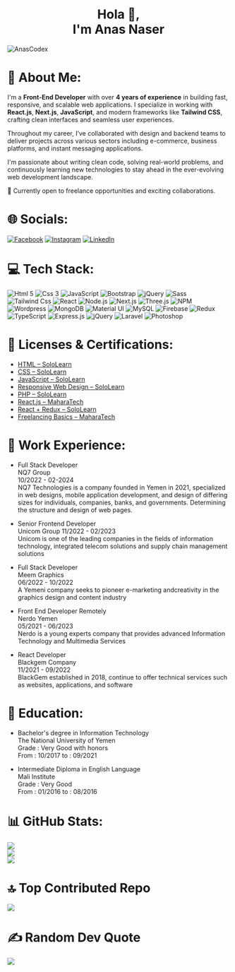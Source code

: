 <h1 align="center">Hola 👋,<br/> I'm Anas Naser</h1>

<p align="left"> <img src="https://komarev.com/ghpvc/?username=AnasCodex&label=Profile%20views&color=0e75b6&style=flat" alt="AnasCodex" />

<!-- [![](https://visitcount.itsvg.in/api?id=AnasCodex&icon=4&color=0)](https://visitcount.itsvg.in) -->
</p>

# 💫 About Me:

I'm a **Front-End Developer** with over **4 years of experience** in building fast, responsive, and scalable web applications. I specialize in working with **React.js**, **Next.js**, **JavaScript**, and modern frameworks like **Tailwind CSS**, crafting clean interfaces and seamless user experiences.

Throughout my career, I’ve collaborated with design and backend teams to deliver projects across various sectors including e-commerce, business platforms, and instant messaging applications.

I'm passionate about writing clean code, solving real-world problems, and continuously learning new technologies to stay ahead in the ever-evolving web development landscape.

🚀 Currently open to freelance opportunities and exciting collaborations.


# 🌐 Socials:

[![Facebook](https://img.shields.io/badge/Facebook-%231877F2.svg?logo=Facebook&logoColor=white)](https://facebook.com/anascodex)
[![Instagram](https://img.shields.io/badge/Instagram-%23E4405F.svg?logo=Instagram&logoColor=white)](https://instagram.com/anascodex)
[![LinkedIn](https://img.shields.io/badge/LinkedIn-%230077B5.svg?logo=linkedin&logoColor=white)](https://linkedin.com/in/anascodex)


# 💻 Tech Stack:

![Html 5](https://img.shields.io/badge/HTML5-%23e34c26.svg?logo=Html5&logoColor=white)
![Css 3](https://img.shields.io/badge/Css3-%231572B6.svg?logo=Css3&logoColor=white)
![JavaScript](https://img.shields.io/badge/JavaScript-%23F7DF1E.svg?logo=JavaScript&logoColor=black)
![Bootstrap](https://img.shields.io/badge/Bootstrap5-%237952B3.svg?logo=Bootstrap&logoColor=white)
![jQuery](https://img.shields.io/badge/jQuery-%230769AD.svg?logo=jQuery&logoColor=white)
![Sass](https://img.shields.io/badge/Sass-%23CC6699.svg?logo=Sass&logoColor=white)
![Tailwind Css](https://img.shields.io/badge/TailwindCss-%2306b6d4.svg?logo=TailwindCss&logoColor=white)
![React](https://img.shields.io/badge/React.js-%231877F2.svg?logo=React&logoColor=white)
![Node.js](https://img.shields.io/badge/Node.js-%23339933.svg?logo=Node.js&logoColor=white)
![Next.js](https://img.shields.io/badge/Next.js-%23000.svg?logo=Next.js&logoColor=white)
![Three.js](https://img.shields.io/badge/Three.js-%23ffffff.svg?logo=three.js&logoColor=black)
![NPM](https://img.shields.io/badge/NPM-%23CC3534.svg?logo=NPM&logoColor=white)
![Wordpress](https://img.shields.io/badge/Wordpress-%2321759b.svg?logo=Wordpress&logoColor=white)
![MongoDB](https://img.shields.io/badge/MongoDB-%234DB33D.svg?logo=MongoDB&logoColor=white)
![Material UI](https://img.shields.io/badge/Material%20UI-%230081CB.svg?logo=Material-UI&logoColor=white)
![MySQL](https://img.shields.io/badge/MySQL-%234479A1.svg?logo=MySQL&logoColor=white)
![Firebase](https://img.shields.io/badge/Firebase-%23FFCA28.svg?logo=Firebase&logoColor=black)
![Redux](https://img.shields.io/badge/Redux-%23764ABC.svg?logo=Redux&logoColor=white)
![TypeScript](https://img.shields.io/badge/TypeScript-%23007ACC.svg?logo=TypeScript&logoColor=white)
![Express.js](https://img.shields.io/badge/Express.js-%23404d59.svg?logo=Express&logoColor=white)
![jQuery](https://img.shields.io/badge/jQuery-%230769AD.svg?logo=jQuery&logoColor=white)
![Laravel](https://img.shields.io/badge/Laravel-%23FF2D20.svg?logo=Laravel&logoColor=white)
![Photoshop](https://img.shields.io/badge/Photoshop-%231572B6.svg?logo=Adobe%20Photoshop&logoColor=white)

# 📜 Licenses & Certifications:


- [HTML – SoloLearn](https://www.sololearn.com/certificates/CT-L7ZIUXKL)
- [CSS – SoloLearn](https://www.sololearn.com/certificates/CT-T6C3WQFC)
- [JavaScript – SoloLearn](https://www.sololearn.com/certificates/CT-BUHMDKVK)
- [Responsive Web Design – SoloLearn](https://www.sololearn.com/certificates/CT-RV66AGCH)
- [PHP – SoloLearn](https://www.sololearn.com/certificates/CT-GK9PYJNY)
- [React.js – MaharaTech](https://maharatech.gov.eg/mod/customcert/verify_certificate.php?contextid=194868&code=8jx2ZNAsHJ&qrcode=1)
- [React + Redux – SoloLearn](https://www.sololearn.com/certificates/CT-AHRD4LMH)
- [Freelancing Basics – MaharaTech](https://maharatech.gov.eg/mod/customcert/verify_certificate.php?contextid=1788&code=MObdNKCdsB&qrcode=1)


# 💼 Work Experience:

- Full Stack Developer <br/>
  NQ7 Group <br/>
  10/2022 - 02-2024 <br/>
  NQ7 Technologies is a company founded in Yemen in 2021, specialized in
  web designs, mobile application development, and design of differing
  sizes for individuals, companies, banks, and governments.
  Determining the structure and design of web pages.<br/>

- Senior Frontend Developer <br/>
  Unicom Group
  11/2022 - 02/2023 <br/>
  Unicom is one of the leading companies in the fields of information
  technology, integrated telecom solutions and supply chain management
  solutions

- Full Stack Developer <br/>
  Meem Graphics <br/>
  06/2022 - 10/2022 <br/>
  A Yemeni company seeks to pioneer e-marketing andcreativity in the
  graphics design and content industry

- Front End Developer Remotely <br/>
  Nerdo Yemen<br/>
  05/2021 - 06/2023<br/>
  Nerdo is a young experts company that provides advanced Information
  Technology and Multimedia Services

- React Developer<br/>
  Blackgem Company<br/>
  11/2021 - 09/2022<br/>
  BlackGem established in 2018, continue to offer technical services such
  as websites, applications, and software

# 🏫 Education:

- Bachelor's degree in Information Technology<br/>
  The National University of Yemen <br/>
  Grade : Very Good with honors <br/>
  From : 10/2017 to : 09/2021

- Intermediate Diploma in English Language<br/>
  Mali Institute<br/>
  Grade : Very Good <br/>
  From : 01/2016 to : 08/2016

# 📊 GitHub Stats:

![](https://github-readme-stats.vercel.app/api?username=AnasCodex&theme=blue-green&hide_border=true&include_all_commits=false&count_private=true)<br/>
![](https://github-readme-streak-stats.herokuapp.com/?user=AnasCodex&theme=blue-green&hide_border=true)<br/>
![](https://github-readme-stats.vercel.app/api/top-langs/?username=AnasCodex&theme=blue-green&hide_border=true&include_all_commits=false&count_private=true&layout=compact)

# 🔝 Top Contributed Repo

![](https://github-contributor-stats.vercel.app/api?username=AnasCodex&limit=5&theme=tokyonight&combine_all_yearly_contributions=true)

# ✍️ Random Dev Quote

![](https://quotes-github-readme.vercel.app/api?type=horizontal&theme=merko)
